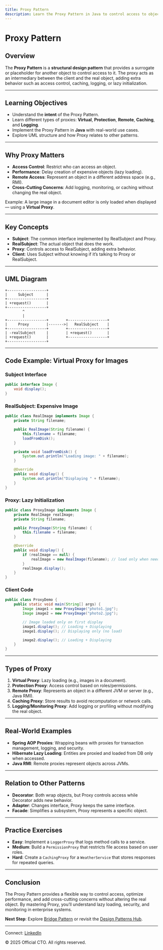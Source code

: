 ```yaml
---
title: Proxy Pattern
description: Learn the Proxy Pattern in Java to control access to objects, add indirection, and support lazy loading, security, and logging with real-world examples.
---
```


# Proxy Pattern

## Overview
The **Proxy Pattern** is a **structural design pattern** that provides a surrogate or placeholder for another object to control access to it. The proxy acts as an intermediary between the client and the real object, adding extra behavior such as access control, caching, logging, or lazy initialization.

---

## Learning Objectives
- Understand the **intent** of the Proxy Pattern.
- Learn different types of proxies: **Virtual**, **Protection**, **Remote**, **Caching**, and **Logging**.
- Implement the Proxy Pattern in **Java** with real-world use cases.
- Explore UML structure and how Proxy relates to other patterns.

---

## Why Proxy Matters
- **Access Control**: Restrict who can access an object.
- **Performance**: Delay creation of expensive objects (lazy loading).
- **Remote Access**: Represent an object in a different address space (e.g., RMI).
- **Cross-Cutting Concerns**: Add logging, monitoring, or caching without changing the real object.

Example: A large image in a document editor is only loaded when displayed — using a **Virtual Proxy**.

---

## Key Concepts
- **Subject**: The common interface implemented by RealSubject and Proxy.
- **RealSubject**: The actual object that does the work.
- **Proxy**: Controls access to RealSubject, adding extra behavior.
- **Client**: Uses Subject without knowing if it’s talking to Proxy or RealSubject.

---

## UML Diagram
```
+------------------+
|     Subject      |
+------------------+
| +request()       |
+------------------+
        ^
        |
+------------------+        +------------------+
|     Proxy        |------->|   RealSubject    |
+------------------+        +------------------+
| -realSubject     |        | +request()       |
| +request()       |        +------------------+
+------------------+
```

---

## Code Example: Virtual Proxy for Images

### Subject Interface
```java
public interface Image {
    void display();
}
```

### RealSubject: Expensive Image
```java
public class RealImage implements Image {
    private String filename;

    public RealImage(String filename) {
        this.filename = filename;
        loadFromDisk();
    }

    private void loadFromDisk() {
        System.out.println("Loading image: " + filename);
    }

    @Override
    public void display() {
        System.out.println("Displaying " + filename);
    }
}
```

### Proxy: Lazy Initialization
```java
public class ProxyImage implements Image {
    private RealImage realImage;
    private String filename;

    public ProxyImage(String filename) {
        this.filename = filename;
    }

    @Override
    public void display() {
        if (realImage == null) {
            realImage = new RealImage(filename); // load only when needed
        }
        realImage.display();
    }
}
```

### Client Code
```java
public class ProxyDemo {
    public static void main(String[] args) {
        Image image1 = new ProxyImage("photo1.jpg");
        Image image2 = new ProxyImage("photo2.jpg");

        // Image loaded only on first display
        image1.display(); // Loading + Displaying
        image1.display(); // Displaying only (no load)

        image2.display(); // Loading + Displaying
    }
}
```

---

## Types of Proxy
1. **Virtual Proxy**: Lazy loading (e.g., images in a document).
2. **Protection Proxy**: Access control based on roles/permissions.
3. **Remote Proxy**: Represents an object in a different JVM or server (e.g., Java RMI).
4. **Caching Proxy**: Store results to avoid recomputation or network calls.
5. **Logging/Monitoring Proxy**: Add logging or profiling without modifying the real object.

---

## Real-World Examples
- **Spring AOP Proxies**: Wrapping beans with proxies for transaction management, logging, and security.
- **Hibernate Lazy Loading**: Entities are proxied and loaded from DB only when accessed.
- **Java RMI**: Remote proxies represent objects across JVMs.

---

## Relation to Other Patterns
- **Decorator**: Both wrap objects, but Proxy controls access while Decorator adds new behavior.
- **Adapter**: Changes interface, Proxy keeps the same interface.
- **Facade**: Simplifies a subsystem, Proxy represents a specific object.

---

## Practice Exercises
- **Easy**: Implement a `LoggerProxy` that logs method calls to a service.
- **Medium**: Build a `PermissionProxy` that restricts file access based on user roles.
- **Hard**: Create a `CachingProxy` for a `WeatherService` that stores responses for repeated queries.

---

## Conclusion
The Proxy Pattern provides a flexible way to control access, optimize performance, and add cross-cutting concerns without altering the real object. By mastering Proxy, you’ll understand lazy loading, security, and monitoring in enterprise systems.

**Next Step**: Explore [Bridge Pattern](/interview-section/design-patterns/bridge-pattern) or revisit the [Design Patterns Hub](/interview-section/design-patterns).

---

<footer>
  <p>Connect: <a href="https://www.linkedin.com/in/ravi-shankar-a725b0225/">LinkedIn</a></p>
  <p>&copy; 2025 Official CTO. All rights reserved.</p>
</footer>
